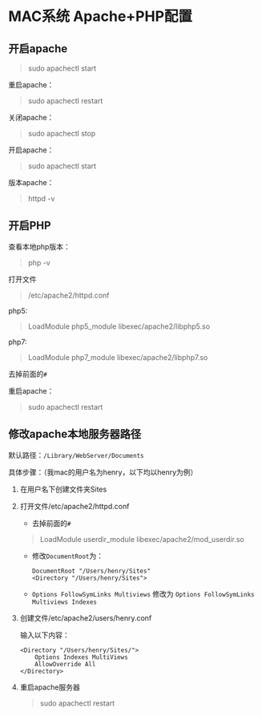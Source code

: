 # MAC系统 Apache+PHP配置

## 开启apache

> sudo apachectl start

重启apache：
> sudo apachectl restart

关闭apache：
> sudo apachectl stop

开启apache：
> sudo apachectl start

版本apache：
> httpd -v

## 开启PHP

查看本地php版本：
> php -v

打开文件
> /etc/apache2/httpd.conf

php5:
> LoadModule php5_module libexec/apache2/libphp5.so

php7:
> LoadModule php7_module libexec/apache2/libphp7.so

去掉前面的`#`

重启apache：
> sudo apachectl restart

## 修改apache本地服务器路径

默认路径：`/Library/WebServer/Documents`

具体步骤：（我mac的用户名为henry，以下均以henry为例）

1. 在用户名下创建文件夹Sites

2. 打开文件/etc/apache2/httpd.conf

    * 去掉前面的`#`
    > LoadModule userdir_module libexec/apache2/mod_userdir.so

    * 修改`DocumentRoot`为：

        ```t
        DocumentRoot "/Users/henry/Sites"
        <Directory "/Users/henry/Sites">
        ```

    * `Options FollowSymLinks Multiviews` 修改为 `Options FollowSymLinks Multiviews Indexes`

3. 创建文件/etc/apache2/users/henry.conf

    输入以下内容：

    ```t
    <Directory "/Users/henry/Sites/">
        Options Indexes MultiViews
        AllowOverride All
    </Directory>
    ```

4. 重启apache服务器

    > sudo apachectl restart